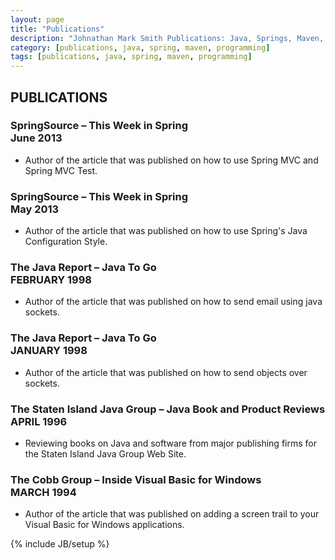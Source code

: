 ```yaml
---
layout: page
title: "Publications"
description: "Johnathan Mark Smith Publications: Java, Springs, Maven, Git and More"
category: [publications, java, spring, maven, programming]
tags: [publications, java, spring, maven, programming]
---
```


<h2>PUBLICATIONS</h2>

<h3>SpringSource – This Week in Spring<br>June 2013</h3>

- Author of the article that was published on how to use Spring MVC and Spring MVC Test.

<h3>SpringSource – This Week in Spring<br>May 2013</h3>

- Author of the article that was published on how to use Spring's Java Configuration Style.

<h3>The Java Report – Java To Go<br>FEBRUARY 1998</h3>

- Author of the article that was published on how to send email using java sockets.

<h3>The Java Report – Java To Go<br>JANUARY 1998</h3>

- Author of the article that was published on how to send objects over sockets.

<h3>The Staten Island Java Group – Java Book and Product Reviews<br>APRIL 1996</h3>

- Reviewing books on Java and software from major publishing firms for the Staten Island Java Group Web Site.

<h3>The Cobb Group – Inside Visual Basic for Windows<br>MARCH 1994</h3>

- Author of the article that was published on adding a screen trail to your Visual Basic for Windows applications.


{% include JB/setup %}
